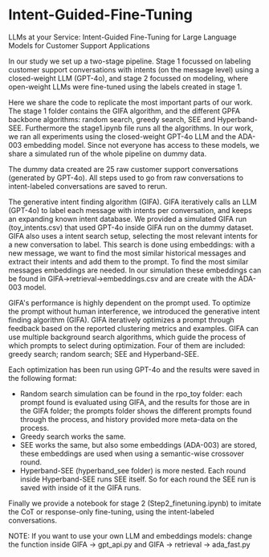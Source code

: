# Intent-Guided-Fine-Tuning
LLMs at your Service: Intent-Guided Fine-Tuning for Large Language Models for Customer Support Applications

In our study we set up a two-stage pipeline. Stage 1 focussed on labeling customer support conversations with intents (on the message level) using a closed-weight LLM (GPT-4o), and stage 2 focussed on modeling, where open-weight LLMs were fine-tuned using the labels created in stage 1.

Here we share the code to replicate the most important parts of our work. The stage 1 folder contains the GIFA algorithm, and the different GPFA backbone algorithms: random search, greedy search, SEE and Hyperband-SEE. Furthermore the stage1.ipynb file runs all the algorithms. In our work, we ran all experiments using the closed-weight GPT-4o LLM and the ADA-003 embedding model. Since not everyone has access to these models, we share a simulated run of the whole pipeline on dummy data. 

The dummy data created are 25 raw customer support conversations (generated by GPT-4o). All steps used to go from raw conversations to intent-labeled conversations are saved to rerun.

The generative intent finding algorithm (GIFA). GIFA iteratively calls an LLM (GPT-4o) to label each message with intents per conversation, and keeps an expanding known intent database. We provided a simulated GIFA run (toy_intents.csv) that used GPT-4o inside GIFA run on the dummy dataset. GIFA also uses a intent search setup, selecting the most relevant intents for a new conversation to label. This search is done using embeddings: with a new message, we want to find the most similar historical messages and extract their intents and add them to the prompt. To find the most similar messages embeddings are needed. In our simulation these embeddings can be found in GIFA->retrieval->embeddings.csv and are create with the ADA-003 model.

GIFA's performance is highly dependent on the prompt used. To optimize the prompt without human interference, we introduced the generative intent finding algorithm (GIFA). GIFA iteratively optimizes a prompt through feedback based on the reported clustering metrics and examples. GIFA can use multiple background search algorithms, which guide the process of which prompts to select during optimization. Four of them are included: greedy search; random search; SEE and Hyperband-SEE.

Each optimization has been run using GPT-4o and the results were saved in the following format:
- Random search simulation can be found in the rpo_toy folder: each prompt found is evaluated using GIFA, and the results for those are in the GIFA folder; the prompts folder shows the different prompts found through the process, and history provided more meta-data on the process.
- Greedy search works the same.
- SEE works the same, but also some embeddings (ADA-003) are stored, these embeddings are used when using a semantic-wise crossover round.
- Hyperband-SEE (hyperband_see folder) is more nested. Each round inside Hyperband-SEE runs SEE itself. So for each round the SEE run is saved with inside of it the GIFA runs.

Finally we provide a notebook for stage 2 (Step2_finetuning.ipynb) to imitate the CoT or response-only fine-tuning, using the intent-labeled conversations.

NOTE: If you want to use your own LLM and embeddings models: change the function inside GIFA -> gpt_api.py and GIFA -> retrieval -> ada_fast.py

